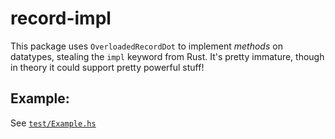 # record-impl

This package uses `OverloadedRecordDot` to implement *methods* on datatypes, stealing the `impl` keyword from Rust.
It's pretty immature, though in theory it could support pretty powerful stuff!

## Example:

See [`test/Example.hs`](test/Example.hs)
